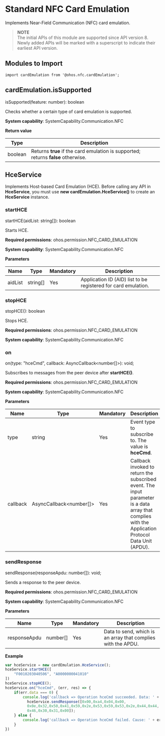 # Standard NFC Card Emulation

Implements Near-Field Communication (NFC) card emulation.

> **NOTE**<br>
> The initial APIs of this module are supported since API version 8. Newly added APIs will be marked with a superscript to indicate their earliest API version.


## **Modules to Import**

```
import cardEmulation from '@ohos.nfc.cardEmulation';
```


## cardEmulation.isSupported

isSupported(feature: number): boolean

Checks whether a certain type of card emulation is supported.

**System capability**: SystemCapability.Communication.NFC

**Return value**

  | **Type**| **Description**|
  | -------- | -------- |
  | boolean | Returns **true** if the card emulation is supported; returns **false** otherwise.|

## HceService

Implements Host-based Card Emulation (HCE). Before calling any API in **HceService**, you must use **new cardEmulation.HceService()** to create an **HceService** instance.

### startHCE

startHCE(aidList: string[]): boolean

Starts HCE.

**Required permissions**: ohos.permission.NFC_CARD_EMULATION

**System capability**: SystemCapability.Communication.NFC

**Parameters**

| Name | Type    | Mandatory| Description                   |
| ------- | -------- | ---- | ----------------------- |
| aidList | string[] | Yes  | Application ID (AID) list to be registered for card emulation.|

### stopHCE

stopHCE(): boolean

Stops HCE.

**Required permissions**: ohos.permission.NFC_CARD_EMULATION

**System capability**: SystemCapability.Communication.NFC

### on

on(type: "hceCmd", callback: AsyncCallback<number[]>): void;

Subscribes to messages from the peer device after **startHCE()**.

**Required permissions**: ohos.permission.NFC_CARD_EMULATION

**System capability**: SystemCapability.Communication.NFC

**Parameters**

| Name  | Type                   | Mandatory| Description                                        |
| -------- | ----------------------- | ---- | -------------------------------------------- |
| type     | string                  | Yes  | Event type to subscribe to. The value is **hceCmd**.                        |
| callback | AsyncCallback<number[]> | Yes  | Callback invoked to return the subscribed event. The input parameter is a data array that complies with the Application Protocol Data Unit (APDU).|

### sendResponse

sendResponse(responseApdu: number[]): void;

Sends a response to the peer device.

**Required permissions**: ohos.permission.NFC_CARD_EMULATION

**System capability**: SystemCapability.Communication.NFC

**Parameters**

| Name      | Type    | Mandatory| Description                                              |
| ------------ | -------- | ---- | -------------------------------------------------- |
| responseApdu | number[] | Yes  | Data to send, which is an array that complies with the APDU.|

**Example**

```js
var hceService = new cardEmulation.HceService();
hceService.startHCE([
    "F0010203040506", "A0000000041010"
])
hceService.stopHCE();
hceService.on("hceCmd", (err, res) => {
    if(err.data === 0) {
        console.log('callback => Operation hceCmd succeeded. Data: ' + JSON.stringify(res));
          hceService.sendResponse([0x00,0xa4,0x04,0x00,
          0x0e,0x32,0x50,0x41,0x59,0x2e,0x53,0x59,0x53,0x2e,0x44,0x44,
          0x46,0x30,0x31,0x00]);
    } else {
        console.log('callback => Operation hceCmd failed. Cause: ' + err.data);
    }
})
```
